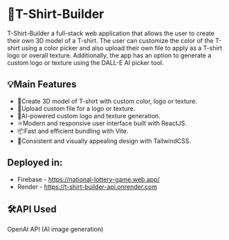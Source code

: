 # 👕T-Shirt-Builder
T-Shirt-Builder a full-stack web application that allows the user to create their own 3D model of a T-shirt. The user can customize the color of the T-shirt using a color picker and also upload their own file to apply as a T-shirt logo or overall texture. Additionally, the app has an option to generate a custom logo or texture using the DALL-E AI picker tool.

## 💡Main Features 
- 🎨Create 3D model of T-shirt with custom color, logo or texture.
- 📂Upload custom file for a logo or texture.
- 🤖AI-powered custom logo and texture generation.
- ⚛️Modern and responsive user interface built with ReactJS.
- 📦Fast and efficient bundling with Vite.
- 🎨Consistent and visually appealing design with TailwindCSS.

## Deployed in:
- Firebase - https://national-lottery-game.web.app/
- Render - https://t-shirt-builder-api.onrender.com

## 🛠️API Used
OpenAI API (AI image generation)
